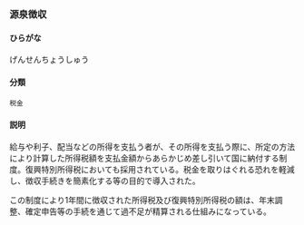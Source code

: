 <div style="display:none;">

## [あ行](securities-terms?id=あ行)
## [か行](securities-terms?id=か行)

</div>

### 源泉徴収

#### ひらがな

げんせんちょうしゅう

#### 分類

`税金`

#### 説明

給与や利子、配当などの所得を支払う者が、その所得を支払う際に、所定の方法により計算した所得税額を支払金額からあらかじめ差し引いて国に納付する制度。復興特別所得税においても採用されている。税金を取りはぐれる恐れを軽減し、徴収手続きを簡素化する等の目的で導入された。
 
この制度により1年間に徴収された所得税及び復興特別所得税の額は、年末調整、確定申告等の手続を通じて過不足が精算される仕組みになっている。

<div style="display:none;">

## [さ行](securities-terms?id=さ行)
## [た行](securities-terms?id=た行)
## [な行](securities-terms?id=な行)
## [は行](securities-terms?id=は行)
## [ま行](securities-terms?id=ま行)
## [や行](securities-terms?id=や行)
## [ら行](securities-terms?id=ら行)
## [わ行](securities-terms?id=わ行)
## [英数字・記号](securities-terms?id=英数字・記号)

</div>

